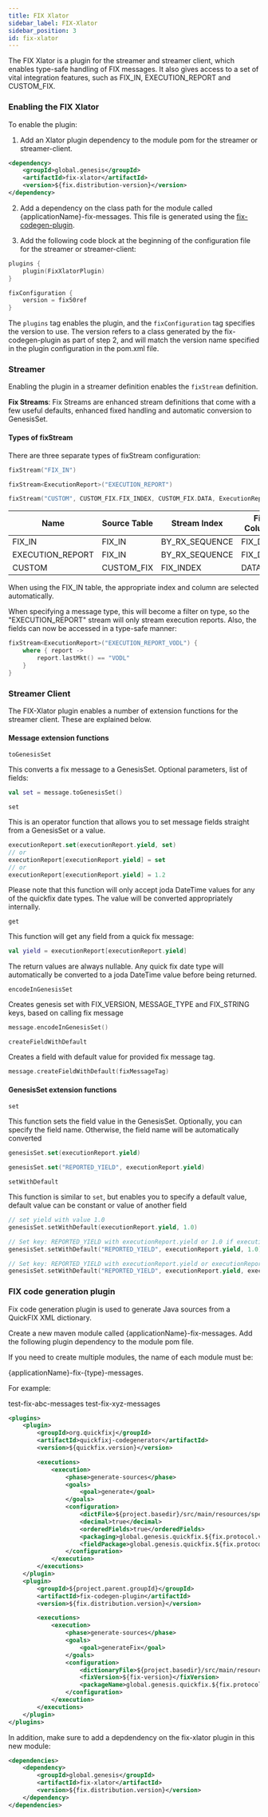 ```yaml
---
title: FIX Xlator
sidebar_label: FIX-Xlator
sidebar_position: 3
id: fix-xlator
---
```


The FIX Xlator is a plugin for the streamer and streamer client, which enables type-safe handling of FIX messages. It also gives access to a set of vital integration features, such as FIX_IN, EXECUTION_REPORT and CUSTOM_FIX.


### Enabling the FIX Xlator

To enable the plugin:
1. Add an Xlator plugin dependency to the module pom for the streamer or streamer-client.

```xml
<dependency> 
    <groupId>global.genesis</groupId>
    <artifactId>fix-xlator</artifactId>
    <version>${fix.distribution-version}</version>
</dependency>
```

2. Add a dependency on the class path for the module called {applicationName}-fix-messages. This file is generated using the [fix-codegen-plugin](/creating-applications/defining-your-application/integrations/external-systems/fix-xlator/#fix-code-generation-plugin).

3. Add the following code block at the beginning of the configuration file for the streamer or streamer-client:
  
```kotlin
plugins {
    plugin(FixXlatorPlugin)
}

fixConfiguration {
    version = fix50ref
}
```
 The `plugins` tag enables the plugin, and the `fixConfiguration` tag specifies the version to use. The version refers to a class generated by the fix-codegen-plugin as part of step 2, and will match the version name specified in the plugin configuration in the pom.xml file.



### Streamer

Enabling the plugin in a streamer definition enables the `fixStream` definition.

**Fix Streams**:
Fix Streams are enhanced stream definitions that come with a few useful defaults, enhanced fixed handling and automatic conversion to GenesisSet.

#### Types of fixStream
There are three separate types of fixStream configuration:

```kotlin
fixStream("FIX_IN") 

fixStream<ExecutionReport>("EXECUTION_REPORT")

fixStream("CUSTOM", CUSTOM_FIX.FIX_INDEX, CUSTOM_FIX.DATA, ExecutionReport::class)
```


| Name | Source Table | Stream Index | Fix Column | Stream Type |
| --- | --- | --- | --- | --- |
| FIX_IN | FIX_IN | BY_RX_SEQUENCE | FIX_DATA | Message |
| EXECUTION_REPORT | FIX_IN | BY_RX_SEQUENCE | FIX_DATA | ExecutionReport |
| CUSTOM | CUSTOM_FIX | FIX_INDEX | DATA | ExecutionReport |

When using the FIX_IN table, the appropriate index and column are selected automatically.

When specifying a message type, this will become a filter on type, so the "EXECUTION_REPORT" stream will only stream execution reports. Also, the fields can now be accessed in a type-safe manner:

```kotlin
fixStream<ExecutionReport>("EXECUTION_REPORT_VODL") {
    where { report ->
        report.lastMkt() == "VODL"
    }
}
```

### Streamer Client

The FIX-Xlator plugin enables a number of extension functions for the streamer client. These are explained below.

#### Message extension functions

`toGenesisSet`

This converts a fix message to a GenesisSet. Optional parameters, list of fields:

```kotlin
val set = message.toGenesisSet()
```

`set`

This is an operator function that allows you to set message fields straight from a GenesisSet or a value.

```kotlin
executionReport.set(executionReport.yield, set)
// or
executionReport[executionReport.yield] = set
// or
executionReport[executionReport.yield] = 1.2
```

Please note that this function will only accept joda DateTime values for any of the quickfix date types. The value will be converted appropriately internally.

`get`

This function will get any field from a quick fix message:

```kotlin
val yield = executionReport[executionReport.yield]
```

The return values are always nullable. Any quick fix date type will automatically be converted to a joda DateTime value before being returned.

`encodeInGenesisSet`

Creates genesis set with FIX_VERSION, MESSAGE_TYPE and FIX_STRING keys, based on calling fix message

```kotlin
message.encodeInGenesisSet()
```

`createFieldWithDefault`

Creates a field with default value for provided fix message tag.

```kotlin
message.createFieldWithDefault(fixMessageTag)
```

#### GenesisSet extension functions

`set`

This function sets the field value in the GenesisSet. Optionally, you can specify the field name. Otherwise, the field name will be automatically converted

```kotlin
genesisSet.set(executionReport.yield)

genesisSet.set("REPORTED_YIELD", executionReport.yield)
```

`setWithDefault`

This function is similar to `set`, but enables you to specify a default value, default value can be constant or value of another field

```kotlin
// set yield with value 1.0
genesisSet.setWithDefault(executionReport.yield, 1.0)

// Set key: REPORTED_YIELD with executionReport.yield or 1.0 if executionReport.yield is null
genesisSet.setWithDefault("REPORTED_YIELD", executionReport.yield, 1.0)

// Set key: REPORTED_YIELD with executionReport.yield or executionReport.otherYield if executionReport.yield is null
genesisSet.setWithDefault("REPORTED_YIELD", executionReport.yield, executionReport.otherYield)
```

### FIX code generation plugin

Fix code generation plugin is used to generate Java sources from a QuickFIX XML dictionary.

Create a new maven module called {applicationName}-fix-messages. Add the following plugin dependency to the module pom file. 

If you need to create multiple modules, the name of each module must be:

{applicationName}-fix-{type}-messages. 

For example:

test-fix-abc-messages
test-fix-xyz-messages

```xml
<plugins>
    <plugin>
        <groupId>org.quickfixj</groupId>
        <artifactId>quickfixj-codegenerator</artifactId>
        <version>${quickfix.version}</version>

        <executions>
            <execution>
                <phase>generate-sources</phase>
                <goals>
                    <goal>generate</goal>
                </goals>
                <configuration>
                    <dictFile>${project.basedir}/src/main/resources/specs/${dictionary-file}</dictFile>
                    <decimal>true</decimal>
                    <orderedFields>true</orderedFields>
                    <packaging>global.genesis.quickfix.${fix.protocol.version}</packaging>
                    <fieldPackage>global.genesis.quickfix.${fix.protocol.version}.field</fieldPackage>
                </configuration>
            </execution>
        </executions>
    </plugin>
    <plugin>
        <groupId>${project.parent.groupId}</groupId>
        <artifactId>fix-codegen-plugin</artifactId>
        <version>${fix.distribution.version}</version>

        <executions>
            <execution>
                <phase>generate-sources</phase>
                <goals>
                    <goal>generateFix</goal>
                </goals>
                <configuration>
                    <dictionaryFile>${project.basedir}/src/main/resources/specs/${dictionary-file}</dictionaryFile>
                    <fixVersion>${fix-version}</fixVersion>
                    <packageName>global.genesis.quickfix.${fix.protocol.version}</packageName>
                </configuration>
            </execution>
        </executions>
    </plugin>
</plugins>
```

In addition, make sure to add a depdendency on the fix-xlator plugin in this new module:
```xml
<dependencies>
	<dependency>
		<groupId>global.genesis</groupId>
		<artifactId>fix-xlator</artifactId>
		<version>${fix.distribution.version}</version>
	</dependency>
</dependencies>
```